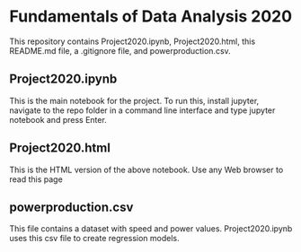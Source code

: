 # Fundamentals of Data Analysis 2020
This repository contains Project2020.ipynb, Project2020.html, this README.md file, a .gitignore file, and powerproduction.csv. 

## Project2020.ipynb
This is the main notebook for the project. To run this, install jupyter, navigate to the repo folder in a command line interface and type jupyter notebook and press Enter.

## Project2020.html
This is the HTML version of the above notebook. Use any Web browser to read this page

## powerproduction.csv
This file contains a dataset with speed and power values. Project2020.ipynb uses this csv file to create regression models.